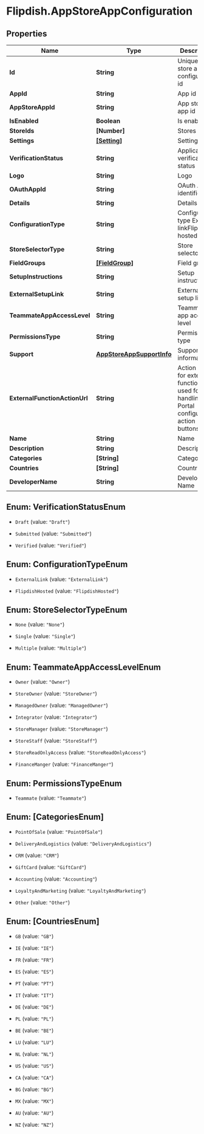 # Flipdish.AppStoreAppConfiguration

## Properties
Name | Type | Description | Notes
------------ | ------------- | ------------- | -------------
**Id** | **String** | Unique App store app configuration id | 
**AppId** | **String** | App id | 
**AppStoreAppId** | **String** | App store app id | 
**IsEnabled** | **Boolean** | Is enabled | 
**StoreIds** | **[Number]** | Stores id's | [optional] 
**Settings** | [**[Setting]**](Setting.md) | Settings | [optional] 
**VerificationStatus** | **String** | Application verification status | 
**Logo** | **String** | Logo | [optional] 
**OAuthAppId** | **String** | OAuth App identifier | 
**Details** | **String** | Details | 
**ConfigurationType** | **String** | Configuration type  <example>External link</example><example>Flipdish hosted</example> | 
**StoreSelectorType** | **String** | Store selector type | 
**FieldGroups** | [**[FieldGroup]**](FieldGroup.md) | Field groups | [optional] 
**SetupInstructions** | **String** | Setup instructions | [optional] 
**ExternalSetupLink** | **String** | External setup link | [optional] 
**TeammateAppAccessLevel** | **String** | Teammate app access level | [optional] 
**PermissionsType** | **String** | Permissions type | 
**Support** | [**AppStoreAppSupportInfo**](AppStoreAppSupportInfo.md) | Support information | [optional] 
**ExternalFunctionActionUrl** | **String** | Action URL for external functions, used for handling Portal configuration action buttons | [optional] 
**Name** | **String** | Name | 
**Description** | **String** | Description | 
**Categories** | **[String]** | Categories | 
**Countries** | **[String]** | Countries | 
**DeveloperName** | **String** | Developer Name | [optional] 


<a name="VerificationStatusEnum"></a>
## Enum: VerificationStatusEnum


* `Draft` (value: `"Draft"`)

* `Submitted` (value: `"Submitted"`)

* `Verified` (value: `"Verified"`)




<a name="ConfigurationTypeEnum"></a>
## Enum: ConfigurationTypeEnum


* `ExternalLink` (value: `"ExternalLink"`)

* `FlipdishHosted` (value: `"FlipdishHosted"`)




<a name="StoreSelectorTypeEnum"></a>
## Enum: StoreSelectorTypeEnum


* `None` (value: `"None"`)

* `Single` (value: `"Single"`)

* `Multiple` (value: `"Multiple"`)




<a name="TeammateAppAccessLevelEnum"></a>
## Enum: TeammateAppAccessLevelEnum


* `Owner` (value: `"Owner"`)

* `StoreOwner` (value: `"StoreOwner"`)

* `ManagedOwner` (value: `"ManagedOwner"`)

* `Integrator` (value: `"Integrator"`)

* `StoreManager` (value: `"StoreManager"`)

* `StoreStaff` (value: `"StoreStaff"`)

* `StoreReadOnlyAccess` (value: `"StoreReadOnlyAccess"`)

* `FinanceManger` (value: `"FinanceManger"`)




<a name="PermissionsTypeEnum"></a>
## Enum: PermissionsTypeEnum


* `Teammate` (value: `"Teammate"`)




<a name="[CategoriesEnum]"></a>
## Enum: [CategoriesEnum]


* `PointOfSale` (value: `"PointOfSale"`)

* `DeliveryAndLogistics` (value: `"DeliveryAndLogistics"`)

* `CRM` (value: `"CRM"`)

* `GiftCard` (value: `"GiftCard"`)

* `Accounting` (value: `"Accounting"`)

* `LoyaltyAndMarketing` (value: `"LoyaltyAndMarketing"`)

* `Other` (value: `"Other"`)




<a name="[CountriesEnum]"></a>
## Enum: [CountriesEnum]


* `GB` (value: `"GB"`)

* `IE` (value: `"IE"`)

* `FR` (value: `"FR"`)

* `ES` (value: `"ES"`)

* `PT` (value: `"PT"`)

* `IT` (value: `"IT"`)

* `DE` (value: `"DE"`)

* `PL` (value: `"PL"`)

* `BE` (value: `"BE"`)

* `LU` (value: `"LU"`)

* `NL` (value: `"NL"`)

* `US` (value: `"US"`)

* `CA` (value: `"CA"`)

* `BG` (value: `"BG"`)

* `MX` (value: `"MX"`)

* `AU` (value: `"AU"`)

* `NZ` (value: `"NZ"`)





